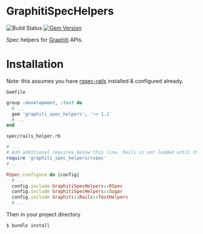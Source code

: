# GraphitiSpecHelpers

![Build Status](https://travis-ci.org/graphiti-api/graphiti_spec_helpers.svg?branch=master)
[![Gem Version](https://badge.fury.io/rb/graphiti_spec_helpers.svg)](https://badge.fury.io/rb/graphiti_spec_helpers)

Spec helpers for [Graphiti](https://github.com/graphiti-api/graphiti)
APIs.

# Installation
Note: this assumes you have [rspec-rails](https://github.com/rspec/rspec-rails) installed & configured already.

`Gemfile`
```ruby
group :development, :test do
  # ...
  gem 'graphiti_spec_helpers', '~> 1.1'
  # ...
end
```

`spec/rails_helper.rb`
```ruby
# ...
# Add additional requires below this line. Rails is not loaded until this point!
require 'graphiti_spec_helpers/rspec'
# ...

RSpec.configure do |config|
  # ...
  config.include GraphitiSpecHelpers::RSpec
  config.include GraphitiSpecHelpers::Sugar
  config.include Graphiti::Rails::TestHelpers
  # ...
```

Then in your project directory
```sh
$ bundle install
```
